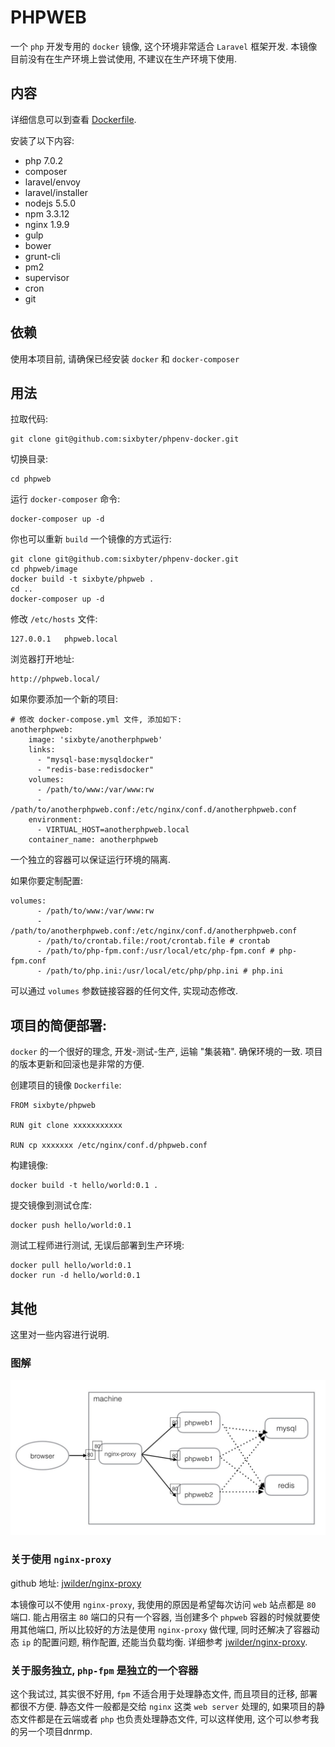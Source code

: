 # PHPWEB

一个 `php` 开发专用的 `docker` 镜像, 这个环境非常适合 `Laravel` 框架开发. 本镜像目前没有在生产环境上尝试使用, 不建议在生产环境下使用.


## 内容

详细信息可以到查看 [Dockerfile](https://github.com/sixbyter/phpweb/blob/master/image/Dockerfile).

安装了以下内容:

- php 7.0.2
- composer
- laravel/envoy
- laravel/installer
- nodejs 5.5.0
- npm 3.3.12
- nginx 1.9.9
- gulp
- bower
- grunt-cli
- pm2
- supervisor
- cron
- git


## 依赖

使用本项目前, 请确保已经安装 `docker` 和 `docker-composer`

## 用法

拉取代码:

```
git clone git@github.com:sixbyter/phpenv-docker.git
```

切换目录:

```
cd phpweb
```

运行 `docker-composer` 命令:

```
docker-composer up -d
```


你也可以重新 `build` 一个镜像的方式运行:

```
git clone git@github.com:sixbyter/phpenv-docker.git
cd phpweb/image
docker build -t sixbyte/phpweb .
cd ..
docker-composer up -d
```

修改 `/etc/hosts` 文件:

```
127.0.0.1   phpweb.local
```

浏览器打开地址:

```
http://phpweb.local/
```


如果你要添加一个新的项目:

```
# 修改 docker-compose.yml 文件, 添加如下:
anotherphpweb:
    image: 'sixbyte/anotherphpweb'
    links:
      - "mysql-base:mysqldocker"
      - "redis-base:redisdocker"
    volumes:
      - /path/to/www:/var/www:rw
      - /path/to/anotherphpweb.conf:/etc/nginx/conf.d/anotherphpweb.conf
    environment:
      - VIRTUAL_HOST=anotherphpweb.local
    container_name: anotherphpweb
```
一个独立的容器可以保证运行环境的隔离.

如果你要定制配置:

```
volumes:
      - /path/to/www:/var/www:rw
      - /path/to/anotherphpweb.conf:/etc/nginx/conf.d/anotherphpweb.conf
      - /path/to/crontab.file:/root/crontab.file # crontab
      - /path/to/php-fpm.conf:/usr/local/etc/php-fpm.conf # php-fpm.conf
      - /path/to/php.ini:/usr/local/etc/php/php.ini # php.ini
```

可以通过 `volumes` 参数链接容器的任何文件, 实现动态修改.

## 项目的简便部署:

`docker` 的一个很好的理念, 开发-测试-生产, 运输 "集装箱". 确保环境的一致. 项目的版本更新和回滚也是非常的方便.

创建项目的镜像 `Dockerfile`:
```
FROM sixbyte/phpweb

RUN git clone xxxxxxxxxxx

RUN cp xxxxxxx /etc/nginx/conf.d/phpweb.conf

```

构建镜像:

```
docker build -t hello/world:0.1 .
```

提交镜像到测试仓库:

```
docker push hello/world:0.1
```

测试工程师进行测试, 无误后部署到生产环境:

```
docker pull hello/world:0.1
docker run -d hello/world:0.1
```


## 其他

这里对一些内容进行说明.

### 图解

![结构](https://raw.githubusercontent.com/sixbyter/phpweb/master/doc/F035DBB5-CE77-4C0C-8829-542A6C4F9AEE.png)

### 关于使用 `nginx-proxy`

github 地址: [jwilder/nginx-proxy](https://github.com/jwilder/nginx-proxy)

本镜像可以不使用 `nginx-proxy`, 我使用的原因是希望每次访问 `web` 站点都是 `80` 端口. 能占用宿主 `80` 端口的只有一个容器, 当创建多个 `phpweb` 容器的时候就要使用其他端口, 所以比较好的方法是使用 `nginx-proxy` 做代理, 同时还解决了容器动态 `ip` 的配置问题, 稍作配置, 还能当负载均衡. 详细参考 [jwilder/nginx-proxy](https://github.com/jwilder/nginx-proxy).

### 关于服务独立, `php-fpm` 是独立的一个容器

这个我试过, 其实很不好用, `fpm` 不适合用于处理静态文件, 而且项目的迁移, 部署都很不方便. 静态文件一般都是交给 `nginx` 这类 `web server` 处理的, 如果项目的静态文件都是在云端或者 `php` 也负责处理静态文件, 可以这样使用, 这个可以参考我的另一个项目dnrmp.
